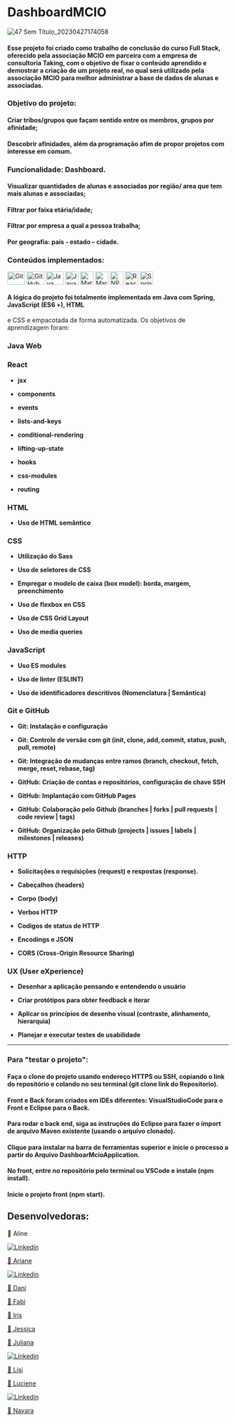 
# DashboardMCIO

![47 Sem Título_20230427174058](https://user-images.githubusercontent.com/105310968/234986092-03ae117d-06fa-4e64-a99b-efdb1f809d96.png)

#### Esse projeto foi criado como trabalho de conclusão do curso  Full Stack, oferecido pela associação MCIO em parceira com a empresa de consultoria Taking, com o objetivo de fixar o conteúdo aprendido e demostrar a criação de um projeto real, no qual será utilizado pela associação MCIO para melhor administrar a base de dados de alunas e associadas.

### Objetivo do projeto: 

#### Criar tribos/grupos que façam sentido entre os membros, grupos por afinidade; 

#### Descobrir afinidades, além da programação afim de propor projetos com interesse em comum. 

### Funcionalidade: Dashboard. 

#### Visualizar quantidades de alunas e associadas por região/ area que tem mais alunas e associadas;		 

#### Filtrar por faixa etária/idade; 

#### Filtrar por empresa a qual a pessoa trabalha; 

#### Por geografia: país - estado – cidade.	

###  Conteúdos implementados:
<div style="display:inline_block">
  <img align="center" alt="Git" height="30" width="40" src="https://cdn.jsdelivr.net/gh/devicons/devicon/icons/git/git-original.svg">
  <img align="center" alt="GitHub" height="30" width="40" src="https://cdn.jsdelivr.net/gh/devicons/devicon/icons/github/github-original.svg">
  <img align="center" alt="Java" height="30" width="40" src="https://cdn.jsdelivr.net/gh/devicons/devicon/icons/java/java-original.svg">
  <img align="center" alt="Javascript" height="30" width="30" src="https://cdn.jsdelivr.net/gh/devicons/devicon/icons/javascript/javascript-original.svg">
  <img align="center" alt="Material UI" height="30" width="30" src="https://cdn.jsdelivr.net/gh/devicons/devicon/icons/materialui/materialui-original.svg">
  <img align="center" alt="Markdown" height="30" width="30" src="https://cdn.jsdelivr.net/gh/devicons/devicon/icons/markdown/markdown-original.svg">
  <img align="center" alt="NPM" height="30" width="30" src="https://cdn.jsdelivr.net/gh/devicons/devicon/icons/npm/npm-original-wordmark.svg">
  <img align="center" alt="React" height="30" width="30" src="https://cdn.jsdelivr.net/gh/devicons/devicon/icons/react/react-original.svg">
  <img align="center" alt="Spring" height="30" width="30" src="https://cdn.jsdelivr.net/gh/devicons/devicon/icons/spring/spring-original.svg">

</div>


#### A lógica do projeto foi totalmente implementada em Java com Spring, JavaScript (ES6 +), HTML
e CSS e empacotada de forma automatizada. Os objetivos de aprendizagem foram:

### Java Web

### React

- **jsx**

- **components**

- **events**

- **lists-and-keys**

- **conditional-rendering**

- **lifting-up-state**

- **hooks**

- **css-modules**

- **routing**

### HTML

- **Uso de HTML semântico**

### CSS

- **Utilização do Sass**

- **Uso de seletores de CSS**

- **Empregar o modelo de caixa (box model): borda, margem, preenchimento**

- **Uso de flexbox en CSS**

- **Uso de CSS Grid Layout**

- **Uso de media queries**

### JavaScript

- **Uso ES modules**

- **Uso de linter (ESLINT)**

- **Uso de identificadores descritivos (Nomenclatura | Semântica)**

### Git e GitHub

- **Git: Instalação e configuração**

- **Git: Controle de versão com git (init, clone, add, commit, status, push, pull, remote)**

- **Git: Integração de mudanças entre ramos (branch, checkout, fetch, merge, reset, rebase, tag)**

- **GitHub: Criação de contas e repositórios, configuração de chave SSH**

- **GitHub: Implantação com GitHub Pages**

- **GitHub: Colaboração pelo Github (branches | forks | pull requests | code review | tags)**

- **GitHub: Organização pelo Github (projects | issues | labels | milestones | releases)**

### HTTP

- **Solicitações o requisições (request) e respostas (response).**

- **Cabeçalhos (headers)**

- **Corpo (body)**

- **Verbos HTTP**

- **Codigos de status de HTTP**

- **Encodings e JSON**

- **CORS (Cross-Origin Resource Sharing)**

### UX (User eXperience)

- **Desenhar a aplicação pensando e entendendo o usuário**

- **Criar protótipos para obter feedback e iterar**

- **Aplicar os princípios de desenho visual (contraste, alinhamento, hierarquia)**

- **Planejar e executar testes de usabilidade**

---

### Para "testar o projeto":
#### Faça o clone do projeto usando endereço HTTPS ou SSH, copiando o link do repositório e colando no seu terminal (git clone link do Repositorio).
#### Front e Back foram criados em IDEs diferentes: VisualStudioCode para o Front e Eclipse para o Back.
#### Para rodar o back end, siga as instruções do Eclipse para fazer o import de arquivo Maven existente (usando o arquivo clonado).
#### Clique para instalar na barra de ferramentas superior e inicie o processo a partir do Arquivo DashboarMcioApplication.
#### No front, entre no repositório pelo terminal ou VSCode e instale (npm install).
#### Inicie o projeto front (npm start).

## Desenvolvedoras:

:large_blue_diamond: Aline 

<a href="https://www.linkedin.com/in/aline-andrade-/" target="_blank"><img src="https://img.shields.io/badge/LinkedIn-blue?style=flat&logo=linkedin&labelColor=blue" alt="Linkedin" />
  
:large_blue_diamond: Ariane
  
  <a href="https://www.linkedin.com/in/ariane-sobreira-09a4a592" target="_blank"><img src="https://img.shields.io/badge/LinkedIn-blue?style=flat&logo=linkedin&labelColor=blue" alt="Linkedin" />
  
  
:large_blue_diamond: Dani
    
:large_blue_diamond: Fabi
  
:large_blue_diamond: Iris  
  
:large_blue_diamond: Jessica
  
:large_blue_diamond: Juliana

<a href="https://www.linkedin.com/in/juliana-mignac/" target="_blank"><img src="https://img.shields.io/badge/LinkedIn-blue?style=flat&logo=linkedin&labelColor=blue" alt="Linkedin" />
  
:large_blue_diamond: Lisi
  
:large_blue_diamond: Luciene

<a href="https://www.linkedin.com/in/lucienerodriguesdasilva/" target="_blank"><img src="https://img.shields.io/badge/LinkedIn-blue?style=flat&logo=linkedin&labelColor=blue" alt="Linkedin" />
  
:large_blue_diamond: Nayara




  


